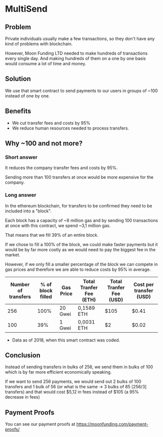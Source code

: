 # MultiSend

## Problem
Private individuals usually make a few transactions, so they don't have any kind of problems with blockchain.

However, Moon Funding LTD needed to make hundreds of transactions every single day. And making hundreds of them on a one by one basis would consume a lot of time and money.

## Solution
We use that smart contract to send payments to our users in groups of ~100 instead of one by one. 

## Benefits
- We cut transfer fees and costs by 95%
- We reduce human resources needed to process transfers.

## Why ~100 and not more?
### Short answer
It reduces the company transfer fees and costs by 95%.

Sending more than 100 transfers at once would be more expensive for the company.
### Long answer
In the ethereum blockchain, for transfers to be confirmed they need to be included into a "block".

Each block has a capacity of ~8 million gas and by sending 100 transactions at once with this contract, we spend ~3,1 million gas.

That means that we fill 39% of an entire block.

If we chose to fill a 100% of the block, we could make faster payments but it would be by far more costly as we would need to pay the biggest fee in the market.

However, if we only fill a smaller percentage of the block we can compete in gas prices and therefore we are able to reduce costs by 95% in average.

| Number of transfers | % of block filled |  Gas Price |  Total Tranfer Fee (ETH) | Total Tranfer Fee (USD) | Cost per transfer (USD) |
| -------------| ------------- | ------------- | ------------- | ------------- |  ------------- | 
| 256 | 100%  | 20 Gwei  | 0,1589 ETH | $105 | $0.41
| 100 | 39%  | 1 Gwei  | 0,0031 ETH | $2  | $0.02
* Data as of 2018, when this smart contract was coded.

## Conclusion
Instead of sending transfers in bulks of 256, we send them in bulks of 100 which is by far more efficient economically speaking.

If we want to send 256 payments, we would send out 2 bulks of 100 transfers and 1 bulk of 56 (or what is the same -> 3 bulks of 85 [256/3] transfers) and that would cost $5,12 in fees instead of $105 (a 95% decrease in fees)

## Payment Proofs
You can see our payment proofs at https://moonfunding.com/payment-proofs/
